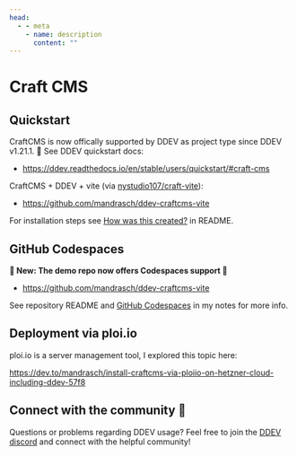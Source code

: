 ```yaml
---
head:
  - - meta
    - name: description
      content: ""
---
```


# Craft CMS

## Quickstart

CraftCMS is now offically supported by DDEV as project type since DDEV v1.21.1. 🥳 See DDEV quickstart docs:

- https://ddev.readthedocs.io/en/stable/users/quickstart/#craft-cms

CraftCMS + DDEV + vite (via [nystudio107/craft-vite](https://github.com/nystudio107/craft-vite)):

- https://github.com/mandrasch/ddev-craftcms-vite

For installation steps see [How was this created?](https://github.com/mandrasch/ddev-craftcms-vite#how-was-this-created) in README.

## GitHub Codespaces

**📣 New: The demo repo now offers Codespaces support 📣**

- https://github.com/mandrasch/ddev-craftcms-vite

See repository README and [GitHub Codespaces](/tutorials/cloud/codespaces) in my notes for more info.

## Deployment via ploi.io

ploi.io is a server management tool, I explored this topic here:

https://dev.to/mandrasch/install-craftcms-via-ploiio-on-hetzner-cloud-including-ddev-57f8

## Connect with the community 🤗

Questions or problems regarding DDEV usage? Feel free to join the [DDEV discord](https://discord.gg/hCZFfAMc5k) and connect with the helpful community!
